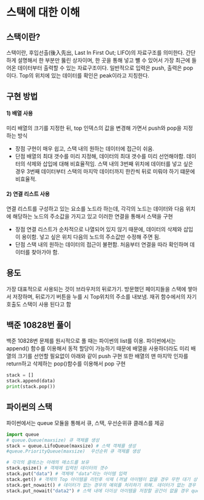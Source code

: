 스택에 대한 이해
==============
스택이란?
--------
스택이란, 후입선출(後入先出, Last In First Out; LIFO)의 자료구조를 의미한다. 간단하게 설명해서 한 부분만 뚫린 상자이며, 한 곳을 통해 넣고 뺼 수 있어서 가장 최근에 들어온 데이터부터 출력할 수 있는 자료구조이다. 일반적으로 입력은 push, 출력은 pop이다. Top의 위치에 있는 데이터를 확인은 peak이라고 지칭한다. 

구현 방법
------
#### 1) 배열 사용
미리 배열의 크기를 지정한 뒤, top 인덱스의 값을 변경해 가면서 push와 pop을 지정하는 방식
* 장점
구현이 매우 쉽고, 스택 내의 원하는 데이터에 접근이 쉬움.
* 단점
배열의 최대 갯수를 미리 지정해, 데이터의 최대 갯수를 미리 선언해야함. 
데이터의 삭제와 삽입에 대해 비효율적임. 스택 내의 3번째 위치에 데이터를 넣고 싶은 경우 3번째 데이터부터 스택의 마지막 데이터까지 한칸씩 뒤로 미뤄야 하기 떄문에 비효율적.

#### 2) 연결 리스트 사용
연결 리스트를 구성하고 있는 요소를 노드라 하는데, 각각의 노드는 데이터와 다음 위치에 해당하는 노드의 주소값을 가지고 있고 이러한 연결을 통해서 스택을 구현
* 장점
연결 리스트가 순차적으로 나열되어 있지 않기 때문에, 데이터의 삭제와 삽입이 용이함. 넣고 싶은 위치 다음의 노드의 주소값만 수정해 주면 됨.
* 단점
스택 내의 원하는 데이터의 접근이 불편함. 처음부터 연결을 따라 확인하며 데이터를 찾아가야 함.

용도
------
가장 대표적으로 사용되는 것이 브라우저의 뒤로가기. 방문했던 페이지들을 스택에 쌓아서 저장하며, 뒤로가기 버튼을 누를 시 Top위치의 주소를 내보냄.
재귀 함수에서의 자기 호출도 스택이 사용 된다고 함

백준 10828번 풀이
--------
백준 10828번 문제를 원시적으로 풀 때는 파이썬의 list를 이용.
파이썬에서는 append() 함수를 이용해서 동적 할당이 가능하기 때문에 배열을 사용하더라도 미리 배열의 크기를 선언할 필요없이 아래와 같이 push 구현
또한 배열의 맨 마지막 인자를 return하고 삭제하는 pop()함수를 이용해서 pop 구현
```py
stack = []
stack.append(data)
print(stack.pop())
```
파이썬의 스택
----------
파이썬에서는 queue 모듈을 통해서 큐, 스택, 우선순위큐 클래스를 제공
```py
import queue
# queue.Queue(maxsize) 큐 객체를 생성
stack = queue.LifoQueue(maxsize) # 스택 객체를 생성
#queue.PriorityQueue(maxsize)  우선순위 큐 객체를 생성

# 각각의 클래스는 아래의 매소드를 보유
stack.qsize() # 객체에 입력된 데이터의 갯수
stack.put("data") # 객체에 "data"라는 아이템 입력
stack.get() # 객체의 Top 아이템을 리턴후 삭제 (꺼낼 아이템이 없을 경우 무한 대기 상태에 빠짐)
stack.get_nowait() # 데이터가 없는 경우의 예외를 처리하기 위해. 데이터가 없는 경우 queue.Empty 예외 발생
stack.put_nowait("data2") # 스택 내에 더이상 아이템을 저장할 공간이 없을 경우 queue.Full 예외 발생

